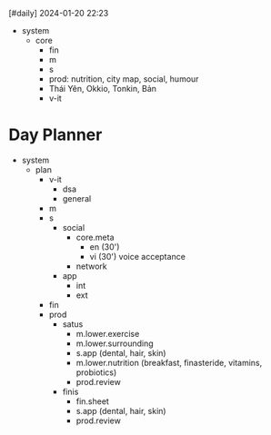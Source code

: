 [#daily]
2024-01-20
22:23

- system
	- core
		- fin
		- m
		- s
		- prod: nutrition, city map, social, humour
		- Thái Yên, Okkio, Tonkin, Bản
		- v-it
# Day Planner
- system
	- plan
		- v-it
			- dsa
			- general
		- m
		- s
			- social
				- core.meta
					- en (30')
					- vi (30') voice acceptance
				- network
			- app
				- int
				- ext
		- fin
		- prod
			- satus
				- m.lower.exercise
				- m.lower.surrounding
				- s.app (dental, hair, skin)
				- m.lower.nutrition (breakfast, finasteride, vitamins, probiotics)
				- prod.review
			- finis
				- fin.sheet
				- s.app (dental, hair, skin)
				- prod.review